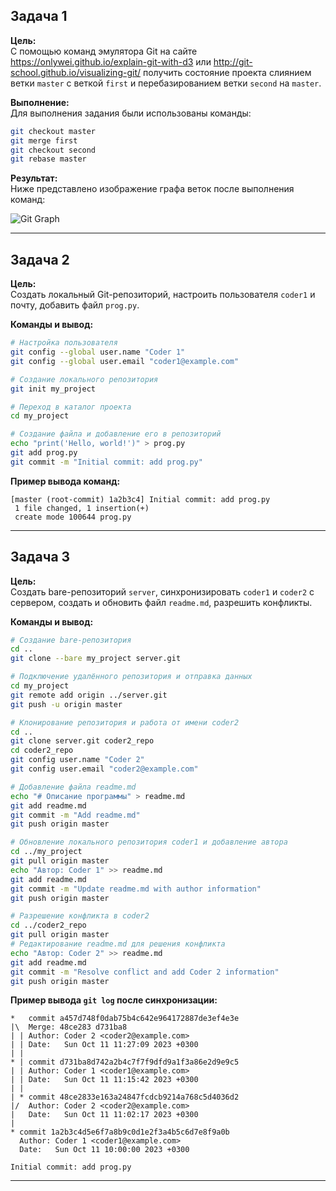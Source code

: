 ## Задача 1

**Цель:**  
С помощью команд эмулятора Git на сайте https://onlywei.github.io/explain-git-with-d3 или http://git-school.github.io/visualizing-git/ получить состояние проекта слиянием ветки `master` с веткой `first` и перебазированием ветки `second` на `master`.

**Выполнение:**  
Для выполнения задания были использованы команды:
```bash
git checkout master
git merge first
git checkout second
git rebase master
```

**Результат:**  
Ниже представлено изображение графа веток после выполнения команд:

![Git Graph](images/git.png)

---

## Задача 2

**Цель:**  
Создать локальный Git-репозиторий, настроить пользователя `coder1` и почту, добавить файл `prog.py`.

**Команды и вывод:**  
```bash
# Настройка пользователя
git config --global user.name "Coder 1"
git config --global user.email "coder1@example.com"

# Создание локального репозитория
git init my_project

# Переход в каталог проекта
cd my_project

# Создание файла и добавление его в репозиторий
echo "print('Hello, world!')" > prog.py
git add prog.py
git commit -m "Initial commit: add prog.py"
```

**Пример вывода команд:**  
```plaintext
[master (root-commit) 1a2b3c4] Initial commit: add prog.py
 1 file changed, 1 insertion(+)
 create mode 100644 prog.py
```

---

## Задача 3

**Цель:**  
Создать bare-репозиторий `server`, синхронизировать `coder1` и `coder2` с сервером, создать и обновить файл `readme.md`, разрешить конфликты.

**Команды и вывод:**  

```bash
# Создание bare-репозитория
cd ..
git clone --bare my_project server.git

# Подключение удалённого репозитория и отправка данных
cd my_project
git remote add origin ../server.git
git push -u origin master

# Клонирование репозитория и работа от имени coder2
cd ..
git clone server.git coder2_repo
cd coder2_repo
git config user.name "Coder 2"
git config user.email "coder2@example.com"

# Добавление файла readme.md
echo "# Описание программы" > readme.md
git add readme.md
git commit -m "Add readme.md"
git push origin master

# Обновление локального репозитория coder1 и добавление автора
cd ../my_project
git pull origin master
echo "Автор: Coder 1" >> readme.md
git add readme.md
git commit -m "Update readme.md with author information"
git push origin master

# Разрешение конфликта в coder2
cd ../coder2_repo
git pull origin master
# Редактирование readme.md для решения конфликта
echo "Автор: Coder 2" >> readme.md
git add readme.md
git commit -m "Resolve conflict and add Coder 2 information"
git push origin master
```

**Пример вывода `git log` после синхронизации:**  
```plaintext
*   commit a457d748f0dab75b4c642e964172887de3ef4e3e
|\  Merge: 48ce283 d731ba8
| | Author: Coder 2 <coder2@example.com>
| | Date:   Sun Oct 11 11:27:09 2023 +0300
| |
* | commit d731ba8d742a2b4c7f7f9dfd9a1f3a86e2d9e9c5
| | Author: Coder 1 <coder1@example.com>
| | Date:   Sun Oct 11 11:15:42 2023 +0300
| | 
| * commit 48ce2833e163a24847fcdcb9214a768c5d4036d2
|/  Author: Coder 2 <coder2@example.com>
|   Date:   Sun Oct 11 11:02:17 2023 +0300
|   
* commit 1a2b3c4d5e6f7a8b9c0d1e2f3a4b5c6d7e8f9a0b
  Author: Coder 1 <coder1@example.com>
  Date:   Sun Oct 11 10:00:00 2023 +0300

Initial commit: add prog.py
```

---

